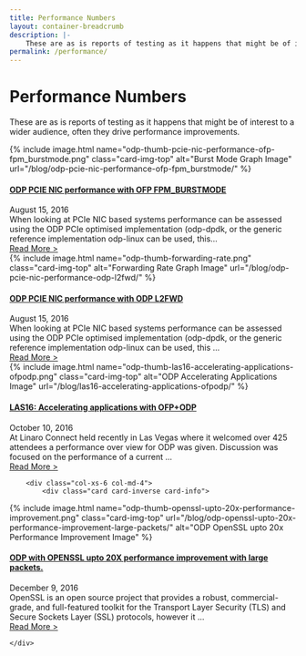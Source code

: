 ```yaml
---
title: Performance Numbers
layout: container-breadcrumb
description: |-
    These are as is reports of testing as it happens that might be of interest to a wider audience, often they drive performance improvements.
permalink: /performance/
---
```

# Performance Numbers

These are as is reports of testing as it happens that might be of interest to a wider audience, often they drive performance improvements.


<div id="grid-post-layout">
    <div class="row post-row">
        <div class="col-xs-6 col-md-4">
            <div class="card card-inverse card-info">
<div markdown="1">
{% include image.html name="odp-thumb-pcie-nic-performance-ofp-fpm_burstmode.png" class="card-img-top" alt="Burst Mode Graph Image" url="/blog/odp-pcie-nic-performance-ofp-fpm_burstmode/" %}
</div>
                <div class="card-block">
                    <a href="/blog/odp-pcie-nic-performance-ofp-fpm_burstmode/">
                        <h4 class="card-title">ODP PCIE NIC performance with OFP FPM_BURSTMODE</h4>
                    </a>
                    <div class="meta">
                         August 15, 2016
                     </div>
                    <div class="card-text">
                        When looking at PCIe NIC based systems performance can be assessed using the ODP PCIe optimised implementation (odp-dpdk, or the generic reference implementation odp-linux can be used, this...
                    </div>
                </div>
                <div class="card-footer">
                    <a href="/blog/odp-pcie-nic-performance-ofp-fpm_burstmode/" class="btn btn-primary btn-sm">Read More ></a>
                </div>
            </div>
        </div>
        <div class="col-xs-6 col-md-4">
            <div class="card card-inverse card-info">
<div markdown="1">
{% include image.html name="odp-thumb-forwarding-rate.png" class="card-img-top" alt="Forwarding Rate Graph Image" url="/blog/odp-pcie-nic-performance-odp-l2fwd/" %}
</div>
                <div class="card-block">
                    <a href="/blog/odp-pcie-nic-performance-odp-l2fwd/">
                        <h4 class="card-title">ODP PCIE NIC performance with ODP L2FWD</h4>
                    </a>
                    <div class="meta">
                         August 15, 2016
                     </div>
                    <div class="card-text">
                        When looking at PCIe NIC based systems performance can be assessed using the ODP PCIe optimised implementation (odp-dpdk, or the generic reference implementation odp-linux can be used, this ...
                    </div>
                </div>
                <div class="card-footer">
                    <a href="/blog/odp-pcie-nic-performance-odp-l2fwd/" class="btn btn-primary btn-sm">Read More > </a>
                </div>
            </div>
        </div>
        <div class="col-xs-6 col-md-4">
            <div class="card card-inverse card-info">
<div markdown="1">
{% include image.html name="odp-thumb-las16-accelerating-applications-ofpodp.png" class="card-img-top" alt="ODP Accelerating Applications Image" url="/blog/las16-accelerating-applications-ofpodp/" %}
</div>
                <div class="card-block">
                <a href="/blog/las16-accelerating-applications-ofpodp/">
                    <h4 class="card-title">LAS16: Accelerating applications with OFP+ODP</h4>
                </a>
                    <div class="meta">
                         October 10, 2016
                     </div>
                    <div class="card-text">
                        At Linaro Connect held recently in Las Vegas where it welcomed over 425 attendees a performance over view for ODP was given. Discussion was focused on the performance of a current ...
                    </div>
                </div>
                <div class="card-footer">
                    <a href="/blog/las16-accelerating-applications-ofpodp/" class="btn btn-primary btn-sm">Read More > </a>
                </div>
            </div>
        </div>

        <div class="col-xs-6 col-md-4">
            <div class="card card-inverse card-info">
<div markdown="1">
{% include image.html name="odp-thumb-openssl-upto-20x-performance-improvement.png" class="card-img-top"  url="/blog/odp-openssl-upto-20x-performance-improvement-large-packets/" alt="ODP OpenSSL upto 20x Performance Improvement Image" %}
</div>
                <div class="card-block">
                <a href="/blog/odp-openssl-upto-20x-performance-improvement-large-packets/">
                    <h4 class="card-title">ODP with OPENSSL upto 20X performance improvement with large packets.</h4>
                </a>
                    <div class="meta">
                         December 9, 2016   
                     </div>
                    <div class="card-text">
                        OpenSSL is an open source project that provides a robust, commercial-grade, and full-featured toolkit for the Transport Layer Security (TLS) and Secure Sockets Layer (SSL) protocols, however it ...
                    </div>
                </div>
                <div class="card-footer">
                    <a href="/blog/odp-openssl-upto-20x-performance-improvement-large-packets/" class="btn btn-primary btn-sm">Read More > </a>
                </div>
            </div>
        </div>

    </div>
</div>
